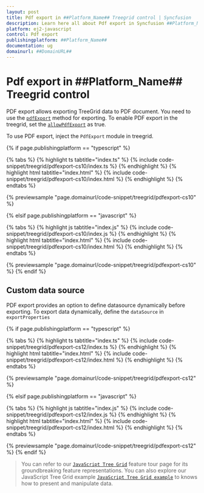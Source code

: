 ```yaml
---
layout: post
title: Pdf export in ##Platform_Name## Treegrid control | Syncfusion
description: Learn here all about Pdf export in Syncfusion ##Platform_Name## Treegrid control of Syncfusion Essential JS 2 and more.
platform: ej2-javascript
control: Pdf export 
publishingplatform: ##Platform_Name##
documentation: ug
domainurl: ##DomainURL##
---
```


# Pdf export in ##Platform_Name## Treegrid control

PDF export allows exporting TreeGrid data to PDF document. You need to use the
 [`pdfExport`](../../api/treegrid/#pdfexport) method for exporting. To enable PDF export in the treegrid, set the [`allowPdfExport`](../../api/treegrid/#allowpdfexport) as true.

To use PDF export, inject the `PdfExport` module in treegrid.

{% if page.publishingplatform == "typescript" %}

 {% tabs %}
{% highlight ts tabtitle="index.ts" %}
{% include code-snippet/treegrid/pdfexport-cs10/index.ts %}
{% endhighlight %}
{% highlight html tabtitle="index.html" %}
{% include code-snippet/treegrid/pdfexport-cs10/index.html %}
{% endhighlight %}
{% endtabs %}
        
{% previewsample "page.domainurl/code-snippet/treegrid/pdfexport-cs10" %}

{% elsif page.publishingplatform == "javascript" %}

{% tabs %}
{% highlight js tabtitle="index.js" %}
{% include code-snippet/treegrid/pdfexport-cs10/index.js %}
{% endhighlight %}
{% highlight html tabtitle="index.html" %}
{% include code-snippet/treegrid/pdfexport-cs10/index.html %}
{% endhighlight %}
{% endtabs %}

{% previewsample "page.domainurl/code-snippet/treegrid/pdfexport-cs10" %}
{% endif %}

<!-- Multiple exporting

PDF export provides an option for exporting multiple treegrids to same file. In this exported document, each treegrid will be exported to new page of document in same file.

{% if page.publishingplatform == "typescript" %}

 {% tabs %}
{% highlight ts tabtitle="index.ts" %}
{% include code-snippet/treegrid/multiplepdfexport-cs1/index.ts %}
{% endhighlight %}
{% highlight html tabtitle="index.html" %}
{% include code-snippet/treegrid/multiplepdfexport-cs1/index.html %}
{% endhighlight %}
{% endtabs %}
        
{% previewsample "page.domainurl/code-snippet/treegrid/multiplepdfexport-cs1" %}

{% elsif page.publishingplatform == "javascript" %}

{% tabs %}
{% highlight js tabtitle="index.js" %}
{% include code-snippet/treegrid/multiplepdfexport-cs1/index.js %}
{% endhighlight %}
{% highlight html tabtitle="index.html" %}
{% include code-snippet/treegrid/multiplepdfexport-cs1/index.html %}
{% endhighlight %}
{% endtabs %}

{% previewsample "page.domainurl/code-snippet/treegrid/multiplepdfexport-cs1" %}
{% endif %} -->

<!--  Export current page

PDF export provides an option to export the current page into PDF. To export current page, define the `exportType` to `CurrentPage`.

{% if page.publishingplatform == "typescript" %}

 {% tabs %}
{% highlight ts tabtitle="index.ts" %}
{% include code-snippet/treegrid/pdfexport-cs11/index.ts %}
{% endhighlight %}
{% highlight html tabtitle="index.html" %}
{% include code-snippet/treegrid/pdfexport-cs11/index.html %}
{% endhighlight %}
{% endtabs %}
        
{% previewsample "page.domainurl/code-snippet/treegrid/pdfexport-cs11" %}

{% elsif page.publishingplatform == "javascript" %}

{% tabs %}
{% highlight js tabtitle="index.js" %}
{% include code-snippet/treegrid/pdfexport-cs11/index.js %}
{% endhighlight %}
{% highlight html tabtitle="index.html" %}
{% include code-snippet/treegrid/pdfexport-cs11/index.html %}
{% endhighlight %}
{% endtabs %}

{% previewsample "page.domainurl/code-snippet/treegrid/pdfexport-cs11" %}
{% endif %} -->

## Custom data source

PDF export provides an option to define datasource dynamically before exporting. To export data dynamically, define the `dataSource` in `exportProperties`

{% if page.publishingplatform == "typescript" %}

 {% tabs %}
{% highlight ts tabtitle="index.ts" %}
{% include code-snippet/treegrid/pdfexport-cs12/index.ts %}
{% endhighlight %}
{% highlight html tabtitle="index.html" %}
{% include code-snippet/treegrid/pdfexport-cs12/index.html %}
{% endhighlight %}
{% endtabs %}
        
{% previewsample "page.domainurl/code-snippet/treegrid/pdfexport-cs12" %}

{% elsif page.publishingplatform == "javascript" %}

{% tabs %}
{% highlight js tabtitle="index.js" %}
{% include code-snippet/treegrid/pdfexport-cs12/index.js %}
{% endhighlight %}
{% highlight html tabtitle="index.html" %}
{% include code-snippet/treegrid/pdfexport-cs12/index.html %}
{% endhighlight %}
{% endtabs %}

{% previewsample "page.domainurl/code-snippet/treegrid/pdfexport-cs12" %}
{% endif %}

> You can refer to our [`JavaScript Tree Grid`](https://www.syncfusion.com/javascript-ui-controls/js-tree-grid) feature tour page for its groundbreaking feature representations. You can also explore our JavaScript Tree Grid example [`JavaScript Tree Grid example`](https://ej2.syncfusion.com/demos/#/material/tree-grid/treegrid-overview.html) to knows how to present and manipulate data.